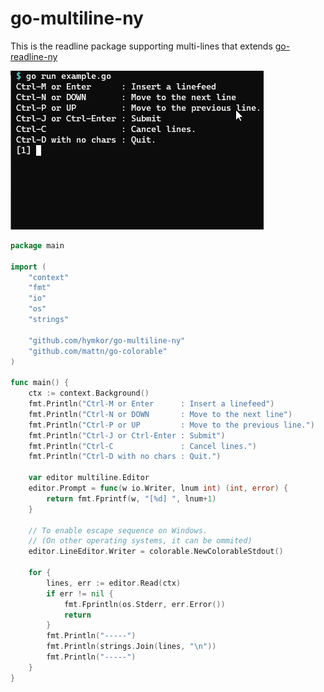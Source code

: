 go-multiline-ny
===============

This is the readline package supporting multi-lines that extends [go-readline-ny]

[go-readline-ny]: https://github.com/nyaosorg/go-readline-ny

![image](./demo.gif)

```example.go
package main

import (
    "context"
    "fmt"
    "io"
    "os"
    "strings"

    "github.com/hymkor/go-multiline-ny"
    "github.com/mattn/go-colorable"
)

func main() {
    ctx := context.Background()
    fmt.Println("Ctrl-M or Enter      : Insert a linefeed")
    fmt.Println("Ctrl-N or DOWN       : Move to the next line")
    fmt.Println("Ctrl-P or UP         : Move to the previous line.")
    fmt.Println("Ctrl-J or Ctrl-Enter : Submit")
    fmt.Println("Ctrl-C               : Cancel lines.")
    fmt.Println("Ctrl-D with no chars : Quit.")

    var editor multiline.Editor
    editor.Prompt = func(w io.Writer, lnum int) (int, error) {
        return fmt.Fprintf(w, "[%d] ", lnum+1)
    }

    // To enable escape sequence on Windows.
    // (On other operating systems, it can be ommited)
    editor.LineEditor.Writer = colorable.NewColorableStdout()

    for {
        lines, err := editor.Read(ctx)
        if err != nil {
            fmt.Fprintln(os.Stderr, err.Error())
            return
        }
        fmt.Println("-----")
        fmt.Println(strings.Join(lines, "\n"))
        fmt.Println("-----")
    }
}
```
